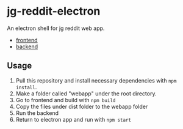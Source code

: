 # jg-reddit-electron

An electron shell for jg reddit web app.
- [frontend](https://github.com/j233guo/jg-reddit-a)
- [backend](https://github.com/j233guo/reddit-app-engine)

## Usage
1. Pull this repository and install necessary dependencies with ```npm install```.
2. Make a folder called "webapp" under the root directory.
3. Go to frontend and build with ```npm build```
4. Copy the files under dist folder to the webapp folder
5. Run the backend
6. Return to electron app and run with ```npm start```
